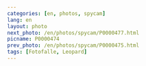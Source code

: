 ```yaml
---
categories: [en, photos, spycam]
lang: en
layout: photo
next_photo: /en/photos/spycam/P0000477.html
picname: P0000474
prev_photo: /en/photos/spycam/P0000475.html
tags: [Fotofalle, Leopard]
---
```

